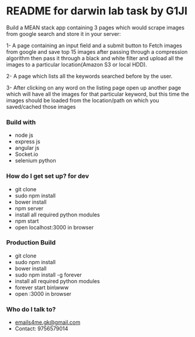
# README for darwin lab task by G1JI #

Build a MEAN stack app containing  3 pages which would scrape images from google search and store it in your server: 

1- A page containing an input field and a submit button to Fetch images from google and save top 15 images after passing through a compression algorithm then pass it through a black and white filter and upload all the images to a particular location(Amazon S3 or local HDD).

2- A page which lists all the keywords searched before by the user.

3- After clicking on any word on the listing page open up another page which will have all the images for that particular keyword, but this time the images should be loaded from the location/path on which you saved/cached those images


### Build with ###

* node js
* express js
* angular js
* Socket.io
* selenium python

### How do I get set up? for dev ###

* git clone
* sudo npm install
* bower install
* npm server
* install all required python modules
* npm start
* open localhost:3000 in browser

### Production Build ###

* git clone
* sudo npm install
* bower install
* sudo npm install -g forever
* install all required python modules
* forever start bin\www
* open <IP address>:3000 in browser

### Who do I talk to? ###

* emails4me.gk@gmail.com
* Contact: 9756579014
